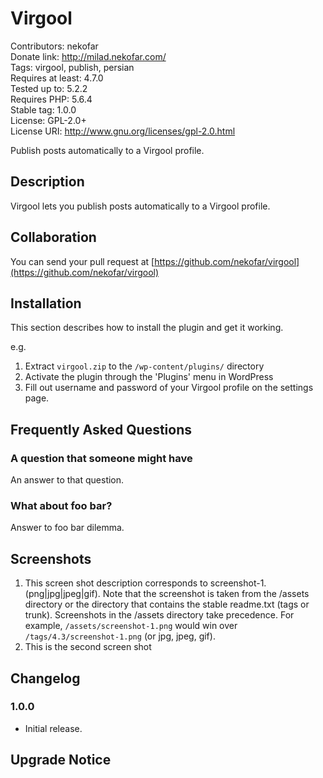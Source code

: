 # Virgool
Contributors: nekofar  
Donate link: http://milad.nekofar.com/  
Tags: virgool, publish, persian  
Requires at least: 4.7.0  
Tested up to: 5.2.2  
Requires PHP: 5.6.4  
Stable tag: 1.0.0  
License: GPL-2.0+  
License URI: http://www.gnu.org/licenses/gpl-2.0.html

Publish posts automatically to a Virgool profile.

## Description

Virgool lets you publish posts automatically to a Virgool profile.

## Collaboration

You can send your pull request at [https://github.com/nekofar/virgool](https://github.com/nekofar/virgool)

## Installation

This section describes how to install the plugin and get it working.

e.g.

1. Extract `virgool.zip` to the `/wp-content/plugins/` directory
2. Activate the plugin through the 'Plugins' menu in WordPress
3. Fill out username and password of your Virgool profile on the settings page.

## Frequently Asked Questions

### A question that someone might have

An answer to that question.

### What about foo bar?

Answer to foo bar dilemma.

## Screenshots

1. This screen shot description corresponds to screenshot-1.(png|jpg|jpeg|gif). Note that the screenshot is taken from the /assets directory or the directory that contains the stable readme.txt (tags or trunk). Screenshots in the /assets directory take precedence. For example, `/assets/screenshot-1.png` would win over `/tags/4.3/screenshot-1.png` (or jpg, jpeg, gif).
2. This is the second screen shot


## Changelog

### 1.0.0
* Initial release.

## Upgrade Notice
